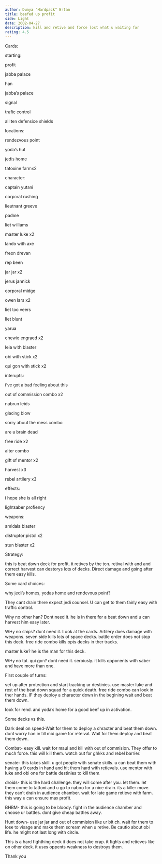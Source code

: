 ```yaml
---
author: Dunya "Hardpack" Ertan
title: beefed up profit
side: Light
date: 2002-04-27
description: kill and retive and force lost what u waiting for
rating: 4.5
---
```

Cards: 

starting:
profit
jabba palace
han
jabba’s palace
signal 
trafic control
all ten defensice shields

locations:
rendezvous point
yoda’s hut
jedis home
tatooine farmx2

character:
captain yutani
corporal rushing
lieutnant greeve
padme
liet williams
master luke x2
lando with axe
freon drevan
rep been
jar jar  x2
jerus jannick
corporal midge
owen lars x2
liet too veers
liet blunt
yarua
chewie engraed x2
leia with blaster
obi with stick x2
qui gon with stick x2

interupts:
i’ve got a bad feeling about this
out of commission combo x2
nabrun leids 
glacing blow
sorry about the mess combo
are u brain dead
free ride x2
alter combo
gift of mentor x2
harvest x3
rebel artilery x3

effects:
i hope she is all right
lightsaber profiency

weapons:
amidala blaster
distruptor pistol x2
stun blaster x2









Strategy: 

this is beat down deck for profit. it retives by the ton. retival with and and correct harvest can destorys lots of decks. Direct damage and going after them easy kills.

Some card choices:
why jedi’s homes, yodas home and rendevous point?
They cant drain there expect jedi counsel. U can get to them fairly easy with traffic control.

Why no other han? Dont need it. he is in there for a beat down and u can harvest him easy later. 

WHy no ships? dont need it. Look at the cards. Artilery does damage with weapons. seven side kills lots of space decks. battle order does not stop this deck. free ride combo kills opts decks in ther tracks.

master luke? he is the man for this deck.
WHy no tat. qui gon? dont need it. seroiusly. it kills opponents with saber and have more than one.


First couple of turns:
set up alter protection and start tracking ur destinies. use master luke and rest of the beat down squad for a quick death. free ride combo can look in ther hands. IF they deploy a character down in the begining wait and beat them down. 
look for rend. and yoda’s home for a good beef up in activation.

Some decks vs this.
Dark deal on speed-Wait for them to deploy a chracter and beat them down. dont worry han in till mid game for reteival. Wait for them deploy and beat them down. 

Combat- easy kill. wait for maul and kill with out of commision. They offer to much force. this will kill them. watch out for ghkks and rebel barrier. 

senate- this takes skill. u got people with senate skills. u can beat them with having a 9 cards in hand and hit them hard with retievals. use mentor with luke and obi one for battle destinies to kill them.

droids- this is the hard challenge. they will come after you. let them. let them come to tattoni and u go to naboo for a nice drain. its a killer move. they can’t drain in audience chamber. wait for late game retieve with farm. this way u can ensure max profit.

BHBM- this is going to be bloody. fight in the audience chamber and choose ur battles. dont give cheap battles away. 

Hunt down- use jar jar and out of commision like ur bit ch. wait for them to lose to visage and make them scream when u retive. Be cautio about obi life. he might not last long with circle.


This is a hard fighthing deck it does not take crap. it fights and retieves like on other deck. it uses oppents weakness to destroys them.

Thank you

